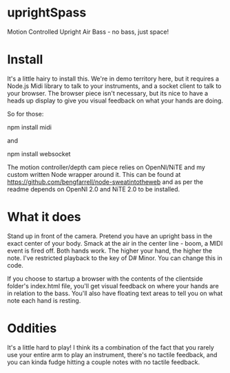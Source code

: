 uprightSpass
============

Motion Controlled Upright Air Bass - no bass, just space!


Install
=======

It's a little hairy to install this.  We're in demo territory here, but it requires a Node.js Midi library to talk to your instruments, and a socket client to talk to your browser.  The browser piece isn't necessary, but its nice to have a heads up display to give you visual feedback on what your hands are doing.

So for those:

npm install midi

and

npm install websocket

The motion controller/depth cam piece relies on OpenNI/NiTE and my custom written Node wrapper around it.  This can be found at https://github.com/bengfarrell/node-sweatintotheweb and as per the readme depends on OpenNI 2.0 and NiTE 2.0 to be installed.


What it does
============

Stand up in front of the camera.  Pretend you have an upright bass in the exact center of your body.  Smack at the air in the center line - boom, a MIDI event is fired off.  Both hands work.  The higher your hand, the higher the note.  I've restricted playback to the key of D# Minor.  You can change this in code.

If you choose to startup a browser with the contents of the clientside folder's index.html file, you'll get visual feedback on where your hands are in relation to the bass.  You'll also have floating text areas to tell you on what note each hand is resting.


Oddities
========

It's a little hard to play!  I think its a combination of the fact that you rarely use your entire arm to play an instrument, there's no tactile feedback, and you can kinda fudge hitting a couple notes with no tactile feedback.

